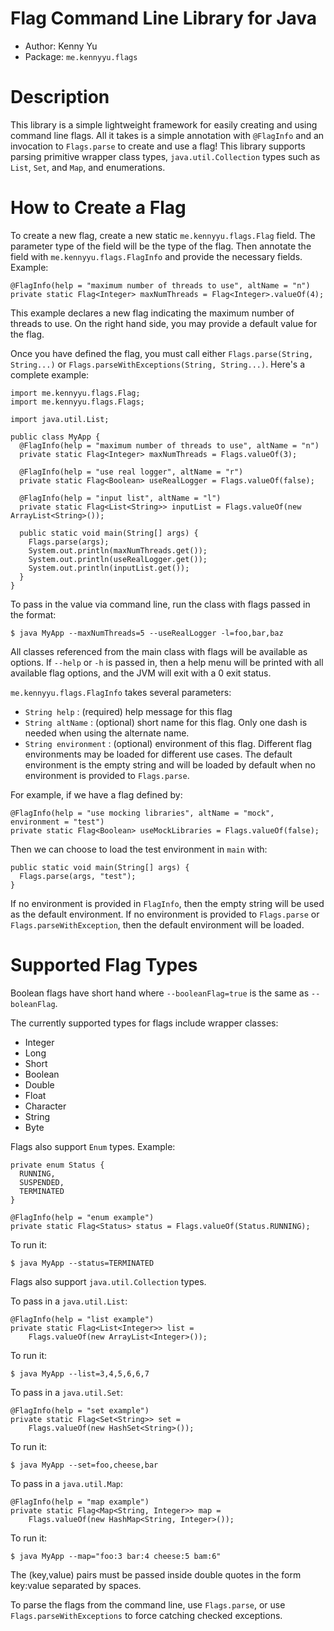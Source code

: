 Flag Command Line Library for Java
==================================
-   Author: Kenny Yu
-   Package: `me.kennyyu.flags`

Description
===========
This library is a simple lightweight framework for easily creating and using command
line flags. All it takes is a simple annotation with `@FlagInfo` and an invocation to
`Flags.parse` to create and use a flag! This library supports parsing primitive wrapper
class types, `java.util.Collection` types such as `List`, `Set`, and `Map`,
and enumerations.

How to Create a Flag
====================
To create a new flag, create a new static `me.kennyyu.flags.Flag` field.
The parameter type of the field will be the type of the flag. Then annotate
the field with `me.kennyyu.flags.FlagInfo` and provide the necessary fields.
Example:

    @FlagInfo(help = "maximum number of threads to use", altName = "n")
    private static Flag<Integer> maxNumThreads = Flag<Integer>.valueOf(4);

This example declares a new flag indicating the maximum number of threads
to use. On the right hand side, you may provide a default value for the flag.

Once you have defined the flag, you must call either `Flags.parse(String, String...)` or
`Flags.parseWithExceptions(String, String...)`. Here's a complete example:

    import me.kennyyu.flags.Flag;
    import me.kennyyu.flags.Flags;

    import java.util.List;

    public class MyApp {
      @FlagInfo(help = "maximum number of threads to use", altName = "n")
      private static Flag<Integer> maxNumThreads = Flags.valueOf(3);

      @FlagInfo(help = "use real logger", altName = "r")
      private static Flag<Boolean> useRealLogger = Flags.valueOf(false);

      @FlagInfo(help = "input list", altName = "l")
      private static Flag<List<String>> inputList = Flags.valueOf(new ArrayList<String>());

      public static void main(String[] args) {
        Flags.parse(args);
        System.out.println(maxNumThreads.get());
        System.out.println(useRealLogger.get());
        System.out.println(inputList.get());
      }
    }

To pass in the value via command line, run the class with flags passed in
the format:

    $ java MyApp --maxNumThreads=5 --useRealLogger -l=foo,bar,baz

All classes referenced from the main class with flags will be available
as options. If `--help` or `-h` is passed in, then a help menu will be printed
with all available flag options, and the JVM will exit with a 0 exit status.

`me.kennyyu.flags.FlagInfo` takes several parameters:
-   `String help` : (required) help message for this flag
-   `String altName` : (optional) short name for this flag. Only one dash is needed when using the alternate name.
-   `String environment` : (optional) environment of this flag. Different flag environments may be loaded for different use cases. The default environment is the empty
string and will be loaded by default when no environment is provided to `Flags.parse`.

For example, if we have a flag defined by:

    @FlagInfo(help = "use mocking libraries", altName = "mock", environment = "test")
    private static Flag<Boolean> useMockLibraries = Flags.valueOf(false);

Then we can choose to load the test environment in `main` with:

    public static void main(String[] args) {
      Flags.parse(args, "test");
    }

If no environment is provided in `FlagInfo`, then the empty string will be used as the default environment.
If no environment is provided to `Flags.parse` or `Flags.parseWithException`, then the default environment
will be loaded.

Supported Flag Types
====================
Boolean flags have short hand where `--booleanFlag=true` is the same as
`--boleanFlag`.

The currently supported types for flags include wrapper classes:
-   Integer
-   Long
-   Short
-   Boolean
-   Double
-   Float
-   Character
-   String
-   Byte

Flags also support `Enum` types. Example:


    private enum Status {
      RUNNING,
      SUSPENDED,
      TERMINATED
    }

    @FlagInfo(help = "enum example")
    private static Flag<Status> status = Flags.valueOf(Status.RUNNING);

To run it:

    $ java MyApp --status=TERMINATED

Flags also support `java.util.Collection` types.

To pass in a `java.util.List`:

    @FlagInfo(help = "list example")
    private static Flag<List<Integer>> list =
        Flags.valueOf(new ArrayList<Integer>());

To run it:

    $ java MyApp --list=3,4,5,6,6,7

To pass in a `java.util.Set`:

    @FlagInfo(help = "set example")
    private static Flag<Set<String>> set =
        Flags.valueOf(new HashSet<String>());

To run it:

    $ java MyApp --set=foo,cheese,bar

To pass in a `java.util.Map`:

    @FlagInfo(help = "map example")
    private static Flag<Map<String, Integer>> map =
        Flags.valueOf(new HashMap<String, Integer>());

To run it:

    $ java MyApp --map="foo:3 bar:4 cheese:5 bam:6"

The (key,value) pairs must be passed inside double quotes in the form
key:value separated by spaces.

To parse the flags from the command line, use `Flags.parse`, or
use `Flags.parseWithExceptions` to force catching checked
exceptions.